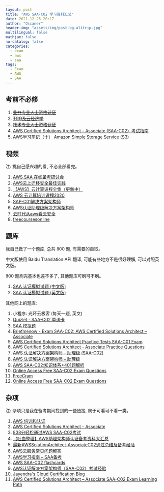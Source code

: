 ```yaml
---
layout: post
title: "AWS SAA-C02 学习资料汇总"
date: 2021-12-25 20:17
author: "Oscaner"
header-img: "assets/img/post-bg-alitrip.jpg"
multilingual: false
mathjax: false
no-catalog: false
categories:
  - exam
  - aws
  - saa
tags:
  - Exam
  - AWS
  - SAA
---
```


## 考前不必修

1. ~~[业务专业人士资格认证](https://partnercentral.awspartner.com/LmsSsoRedirect?RelayState=%2flearningobject%2fcurriculum%3fid%3d38303)~~
2. ~~[TCO及云经济学](https://partnercentral.awspartner.com/LmsSsoRedirect?RelayState=%2flearningobject%2fwbc%3fid%3d40767)~~
3. ~~[技术专业人士资格认证](https://partnercentral.awspartner.com/LmsSsoRedirect?RelayState=%2flearningobject%2fcurriculum%3fid%3d50060)~~
4. [AWS Certified Solutions Architect – Associate (SAA-C02）考试指南](https://d1.awsstatic.com/zh_CN/training-and-certification/docs-sa-assoc/AWS-Certified-Solutions-Architect-Associate_Exam-Guide.pdf)
5. [AWS学习笔记（十） Amazon Simple Storage Service (S3)](http://www.cloudbin.cn/?p=1968)

## 视频

注: 挑自己感兴趣的看, 不必全部看完。

1. [AWS SAA 在线备考研讨会](https://www.bilibili.com/video/BV1nZ4y1p7LA?from=search&seid=14343479283867319913)
2. [AWS云上迁移安全最佳实践](https://www.bilibili.com/video/BV1MT4y1J7qZ?from=search&seid=8201142901225266592)
3. [【AWS】云计算课程全集（更新中）](https://www.bilibili.com/video/BV1vW411G75e)
4. [AWS 云计算培训课程2020](https://www.bilibili.com/video/BV12g4y1q7X8)
5. [SAP-C01解决方案架构师](https://www.bilibili.com/video/BV1hJ411U7vd/?spm_id_from=333.788.videocard.5)
6. [AWS认证助理级解决方案架构师](https://www.bilibili.com/video/BV1jK411W7TD?)
7. [云时代从aws看云安全](https://www.bilibili.com/video/BV1AJ411n7cy?from=search&seid=1842043409973040946)
8. [freecoursesonline](https://www.freecoursesonline.me/?s=AWS&asl_active=1&p_asid=1&p_asl_data=1&qtranslate_lang=0&asl_gen%5B%5D=title&customset%5B%5D=post&customset%5B%5D=page&categoryset%5B%5D=1940&categoryset%5B%5D=2434&categoryset%5B%5D=2910&categoryset%5B%5D=1161&categoryset%5B%5D=1136&categoryset%5B%5D=5&categoryset%5B%5D=659&categoryset%5B%5D=2457&categoryset%5B%5D=2658&categoryset%5B%5D=426&categoryset%5B%5D=2394&categoryset%5B%5D=126&categoryset%5B%5D=92&categoryset%5B%5D=1000&categoryset%5B%5D=4&categoryset%5B%5D=1704&categoryset%5B%5D=2170&categoryset%5B%5D=1205&categoryset%5B%5D=1010&categoryset%5B%5D=1033&categoryset%5B%5D=1830&categoryset%5B%5D=1024&categoryset%5B%5D=1020&categoryset%5B%5D=7&categoryset%5B%5D=6&categoryset%5B%5D=663&categoryset%5B%5D=1147&categoryset%5B%5D=133&categoryset%5B%5D=1525&categoryset%5B%5D=605&categoryset%5B%5D=1)

## 题库

我自己做了一个题库, 总共 800 题, 有需要的自取。

中文版使用 Baidu Translation API 翻译, 可能有些地方不是很好理解, 可以对照英文版。

800 题刷完基本也差不多了, 其他题库可刷可不刷。

1. [SAA 认证模拟试题 (中文版)](https://www.markji.com/deck/61ab8c39c1c1a40022868bb8?access_key=kxe5hg7w)
2. [SAA 认证模拟试题 (英文版)](https://www.markji.com/deck/61ab8bbcc1c1a40022863429?access_key=kxn8uq9s)

其他网上的题库:

1. 小程序: 光环云极客 (每天一题, 英文)
2. [Quizlet - SAA-C02 单词卡](https://quizlet.com/593259319/saa-c02-flash-cards/)
3. [SAA 模拟题](https://mytodo.vip/subjects.html?category=saa)
4. [Briefmenow - Exam SAA-C02: AWS Certified Solutions Architect – Associate](https://www.briefmenow.org/amazon/category/aws-certified-solutions-architect-associate/)
5. [AWS Certified Solutions Architect Practice Tests SAA-C01 Exam](https://www.lleicloud.com/index.php/aws-certified-solutions-architect-practice-tests/)
6. [AWS Certified Solutions Architect - Associate Practice Questions](https://quizlet.com/144321056/aws-certified-solutions-architect-associate-practice-questions-flash-cards/)
7. [AWS 认证解决方案架构师 – 助理级 (SAA-C02)](https://d1.awsstatic.com/zh_CN/training-and-certification/docs-sa-assoc/AWS-Certified-Solutions-Architect-Associate_Sample-Questions_v4.0_FINAL.pdf)
8. [AWS 认证解决方案架构师 – 助理级](https://d1.awsstatic.com/zh_CN/training-and-certification/docs-sa-assoc/AWS-Certified-Solutions-Architect-Associate_Sample-Questions.pdf)
9. [AWS SAA-C02:知识体系+401题解析](https://hjpotter1.github.io/post/aws/)
10. [Online Access Free SAA-C02 Exam Questions](https://www.freecram.com/torrent/Amazon.SAA-C02.v2021-09-15.q227.html#)
11. [FreeCram](https://www.freecram.com/Home/Search?q=SAA)
12. [Online Access Free SAA-C02 Exam Questions](https://www.freecram.com/torrent/Amazon.SAA-C02.v2021-09-15.q227.html)

## 杂项

注: 杂项只是我在备考期间找到的一些链接, 属于可看可不看一类。

1. [AWS 培训和认证](https://aws.amazon.com/cn/training/)
2. [AWS Certified Solutions Architect – Associate](https://aws.amazon.com/cn/certification/certified-solutions-architect-associate/)
3. [838分轻松通过AWS SAA-C02考试](https://iteablue.com/forums/topic/838fenqingsongtongguoaws-saa-c02kaoshi)
4. [【吐血整理】AWS助理架构师认证备考资料大汇总](https://zhuanlan.zhihu.com/p/114717131)
5. [最新AWSSolutionArchitect-AssociateC02通过总结及备考经验](https://www.1point3acres.com/bbs/thread-648140-1-1.html)
6. [AWS云服务常见问题解答](https://amazonaws-china.com/cn/faqs/)
7. [AWS学习指南 – SAA备考](http://www.cloudbin.cn/?p=1543)
8. [AWS SAA-C02 flashcards](https://docs.google.com/spreadsheets/d/1hdqcnj-aXX_UTGu6MHbEDXuLu5f54bKyV-kFnydunXU/edit#gid=0)
9. [AWS认证解决方案架构师（SAA-C02）考试经验](https://zhuanlan.zhihu.com/p/307308828)
10. [Jayendra's Cloud Certification Blog](https://jayendrapatil.com/#AWS_Certification_Catalog)
11. [AWS Certified Solutions Architect – Associate SAA-C02 Exam Learning Path](https://jayendrapatil.com/aws-certified-solutions-architect-associate-saa-c02-exam-learning-path/#AWS_Whitepapers_Cheat_sheets)

